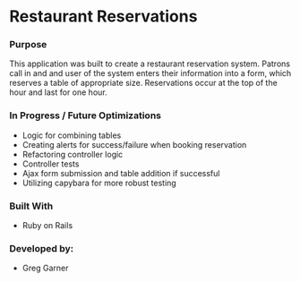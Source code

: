 # Restaurant Reservations

### Purpose
This application was built to create a restaurant reservation system. Patrons call in and and user of the system enters their information into a form, which reserves a table of appropriate size. Reservations occur at the top of the hour and last for one hour.

### In Progress / Future Optimizations
- Logic for combining tables
- Creating alerts for success/failure when booking reservation
- Refactoring controller logic
- Controller tests
- Ajax form submission and table addition if successful
- Utilizing capybara for more robust testing

### Built With
- Ruby on Rails

### Developed by:
- Greg Garner
